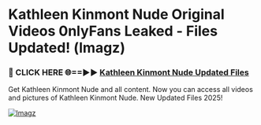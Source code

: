 # Kathleen Kinmont Nude Original Videos 0nlyFans Leaked - Files Updated! (lmagz)

<h3>🔴 CLICK HERE 🌐==►► <a href="https://tinyurl.com/52m3yx9h" rel="nofollow">Kathleen Kinmont Nude Updated Files</a></h3>

Get Kathleen Kinmont Nude and all content. Now you can access all videos and pictures of Kathleen Kinmont Nude. New Updated Files 2025!

[![lmagz](https://i.imgur.com/TnHtlc8.gif)](https://tinyurl.com/52m3yx9h)
